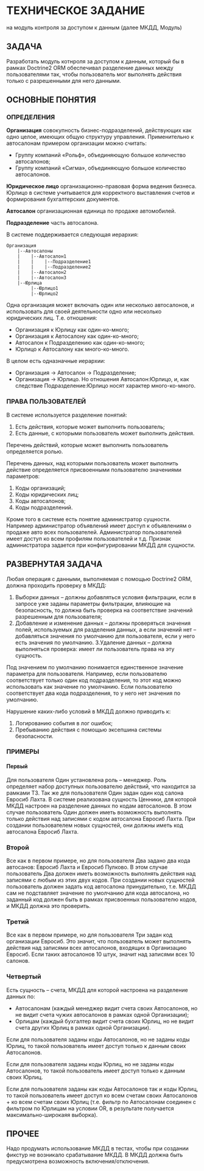 # ТЕХНИЧЕСКОЕ ЗАДАНИЕ
на модуль контроля за доступом к данным (далее МКДД, Модуль)


## ЗАДАЧА

Разработать модуль котнроля за доступом к данным, который бы в рамках Doctrine2 ORM обеспечивал разделение данных между пользователями так, чтобы пользователь мог выполнять действия только с разрешенными для него данными.


## ОСНОВНЫЕ ПОНЯТИЯ

### ОПРЕДЕЛЕНИЯ

**Организация**
совокупность бизнес-подразделений, действующих как одно целое, имеющих общую структуру управления. Применительно к автосалонам примером организации можно считать: 
* Группу компаний «Рольф», объединяющую большое количество автосалонов;
* Группу компаний «Сигма», объединяющую большое количество автосалонов.

**Юридическое лицо**
организационно-правовая форма ведения бизнеса. Юрлицо в системе учитывается для корректного выставления счетов и формирования бухгалтерских документов.

**Автосалон**
организационная единица по продаже автомобилей.

**Подразделение**
часть автосалона.

В системе поддерживается следующая иерархия:
```
Организация
    |--Автосалоны
    |    |--Автосалон1
    |    |    |--Подразделение1
    |    |    |--Подразделение2
    |    |--Автосалон2
    |    |--Автосалон3
    |--Юрлица
         |--Юрлицо1
         |--Юрлицо2
```

Одна организация может включать один или несколько автосалонов, и использовать для своей деятельности одно или несколько юридических лиц. Т.е. отношения: 
* Организация к Юрлицу как один-ко-много;
* Организация к Автосалону как один-ко-много;
* Автосалон к Подразделению как один-ко-много;
* Юрлицо к Автосалону как много-ко-много.

В целом есть одназначные иерархии:
* Организация -> Автосалон -> Подразделение;
* Организация -> Юрлицо.
Но отношения Автосалон:Юрлицо, и, как следствие Подразделение:Юрлицо носят характер много-ко-много.


### ПРАВА ПОЛЬЗОВАТЕЛЕЙ

В системе используется разделение понятий:
1. Есть действия, которые может выполнить пользователь;
2. Есть данные, с которыми пользователь может выполнить действия.

Перечень действий, которые может выполнить пользователь определяется ролью.

Перечень данных, над которыми пользователь может выполнить действие определяется присвоенными пользователю значениями параметров:
1. Коды организаций;
2. Коды юридических лиц;
3. Коды автосалонов;
4. Коды подразделений.

Кроме того в системе есть понятие администратор сущности. Например администратор объявлений имеет доступ к объявлениям о продаже авто всех пользователей. Администратор пользователей имеет доступ ко всем профилям пользователей и т.д. Признак администратора задается при конфигурировании МКДД для сущности.


## РАЗВЕРНУТАЯ ЗАДАЧА

Любая операция с данными, выполняемая с помощью Doctrine2 ORM, должна проходить проверку в МКДД:
1. Выборки данных – должны добавляться условия фильтрации, если в запросе уже заданы параметры фильтрации, влияющие на безопасность, то должна быть проверка на соответствие значений разрешенным для пользователя;
2. Добавление и изменение данных – должны проверяться значения полей, используемых для разделения данных, а если значений нет – добавляться значения по умолчанию для пользователя, если у него есть значения по умолчанию.
3.Удаление данных – должна выполняться проверка: имеет ли пользователь права на эту сущность.

Под значением по умолчанию понимается единственное значение параметра для пользователя. Например, если пользователю соответствует только один код подразделения, то этот код можно использовать как значение по умолчанию. Если пользователю соответствует два кода подразделения, то у него нет значения по умолчанию.

Нарушение каких-либо условий в МКДД должно приводить к:
1. Логированию события в лог ошибок;
2. Пребыванию действия с помощью эксепшина системы безопасности.



### ПРИМЕРЫ

#### Первый
Для пользователя Один установлена роль – менеджер. Роль определяет набор доступных пользователю действий, что находится за рамками ТЗ. Так же для пользователя Один  задан один код салона Евросиб Лахта.
В системе реализована сущность Ценники, для которой МКДД настроен на разделение данных по кодам автосалонов.
В этом случае пользователь Один должен иметь возможность выполнять только действия над записями с кодом автосалона Евросиб Лахта. При создании пользователем новых сущностей, они должны иметь код автосалона Евросиб Лахта. 

### Второй
Все как в первом примере, но для пользователя Два задано два кода автосанов: Евросиб Лахта и Евросиб Пулково.
В этом случае пользователь Два должен иметь возможность выполнять действия над записями с любым из этих двух кодов. При создании новых сущностей пользователь должен задать код автосалона принудительно, т.е. МКДД сам не подставляет значение по умолчанию для кода автосалона, но заданный код должен быть в рамках присвоенных пользователю кодов, и МКДД должна это проверить.

### Третий
Все как в первом примере, но для пользователя Три задан код организации Евросиб. Это значит, что пользователь может выполнять действия над записями всех автосалонов, входящих в Организацию Евросиб. Если таких автосалонов 10 штук, значит над записями всех 10 салонов.

### Четвертый
Есть сущность – счета, МКДД для которой настроена на разделение данных по:
* Автосалонам (каждый менеджер видит счета своих Автосалонов, но не видит счета чужих автосалонов в рамках одной Организации);
* Орлицам (каждый бухгалтер видит счета своих Юрлиц, но не видит счета других Юрлиц в рамках одной Организации).

Если для пользователя заданы коды Автосалонов, но не заданы коды Юрлиц, то такой пользователь имеет доступ только к данным своих Автосалонов.

Если для пользователя заданы коды Юрлиц, но не заданы коды Автосалонов, то такой пользователь имеет доступ только к данным своих Юрлиц.

Если для пользователя заданы как коды Автосалонов так и коды Юрлиц, то такой пользователь имеет доступ ко всем счетам своих Автосалонов + ко всем счетам своих Юрлиц (т.е. фильтр по Автосалонам соединен с фильтром по Юрлицам на условии OR, в результате получается максимально-широкаяя выборка).


## ПРОЧЕЕ

Надо продумать использование МКДД в тестах, чтобы при создании фикстур не возникало срабатывание МКДД.
В МКДД должна быть предусмотрена возможность включения/отключения. 
